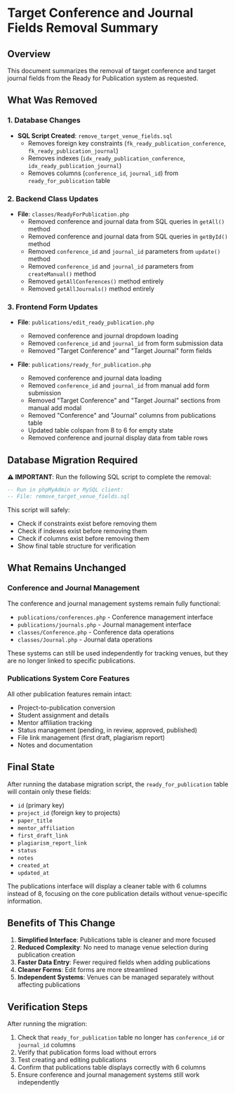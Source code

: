 # Target Conference and Journal Fields Removal Summary

## Overview
This document summarizes the removal of target conference and target journal fields from the Ready for Publication system as requested.

## What Was Removed

### 1. Database Changes
- **SQL Script Created**: `remove_target_venue_fields.sql`
  - Removes foreign key constraints (`fk_ready_publication_conference`, `fk_ready_publication_journal`)
  - Removes indexes (`idx_ready_publication_conference`, `idx_ready_publication_journal`)
  - Removes columns (`conference_id`, `journal_id`) from `ready_for_publication` table

### 2. Backend Class Updates
- **File**: `classes/ReadyForPublication.php`
  - Removed conference and journal data from SQL queries in `getAll()` method
  - Removed conference and journal data from SQL queries in `getById()` method
  - Removed `conference_id` and `journal_id` parameters from `update()` method
  - Removed `conference_id` and `journal_id` parameters from `createManual()` method
  - Removed `getAllConferences()` method entirely
  - Removed `getAllJournals()` method entirely

### 3. Frontend Form Updates
- **File**: `publications/edit_ready_publication.php`
  - Removed conference and journal dropdown loading
  - Removed `conference_id` and `journal_id` from form submission data
  - Removed "Target Conference" and "Target Journal" form fields

- **File**: `publications/ready_for_publication.php`
  - Removed conference and journal data loading
  - Removed `conference_id` and `journal_id` from manual add form submission
  - Removed "Target Conference" and "Target Journal" sections from manual add modal
  - Removed "Conference" and "Journal" columns from publications table
  - Updated table colspan from 8 to 6 for empty state
  - Removed conference and journal display data from table rows

## Database Migration Required

**⚠️ IMPORTANT**: Run the following SQL script to complete the removal:

```sql
-- Run in phpMyAdmin or MySQL client:
-- File: remove_target_venue_fields.sql
```

This script will safely:
- Check if constraints exist before removing them
- Check if indexes exist before removing them  
- Check if columns exist before removing them
- Show final table structure for verification

## What Remains Unchanged

### Conference and Journal Management
The conference and journal management systems remain fully functional:
- `publications/conferences.php` - Conference management interface
- `publications/journals.php` - Journal management interface
- `classes/Conference.php` - Conference data operations
- `classes/Journal.php` - Journal data operations

These systems can still be used independently for tracking venues, but they are no longer linked to specific publications.

### Publications System Core Features
All other publication features remain intact:
- Project-to-publication conversion
- Student assignment and details
- Mentor affiliation tracking
- Status management (pending, in review, approved, published)
- File link management (first draft, plagiarism report)
- Notes and documentation

## Final State

After running the database migration script, the `ready_for_publication` table will contain only these fields:
- `id` (primary key)
- `project_id` (foreign key to projects)
- `paper_title`
- `mentor_affiliation`
- `first_draft_link`
- `plagiarism_report_link`
- `status`
- `notes`
- `created_at`
- `updated_at`

The publications interface will display a cleaner table with 6 columns instead of 8, focusing on the core publication details without venue-specific information.

## Benefits of This Change
1. **Simplified Interface**: Publications table is cleaner and more focused
2. **Reduced Complexity**: No need to manage venue selection during publication creation
3. **Faster Data Entry**: Fewer required fields when adding publications
4. **Cleaner Forms**: Edit forms are more streamlined
5. **Independent Systems**: Venues can be managed separately without affecting publications

## Verification Steps
After running the migration:
1. Check that `ready_for_publication` table no longer has `conference_id` or `journal_id` columns
2. Verify that publication forms load without errors
3. Test creating and editing publications
4. Confirm that publications table displays correctly with 6 columns
5. Ensure conference and journal management systems still work independently 